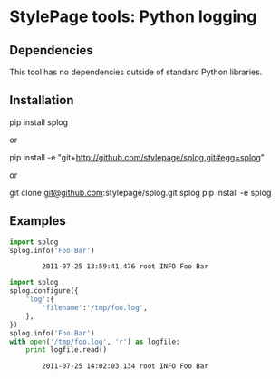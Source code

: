 # StylePage tools: Python logging

## Dependencies

This tool has no dependencies outside of standard Python libraries.

## Installation

pip install splog

or

pip install -e "git+http://github.com/stylepage/splog.git#egg=splog"

or

git clone git@github.com:stylepage/splog.git splog
pip install -e splog

## Examples

```python
import splog
splog.info('Foo Bar')
```
            2011-07-25 13:59:41,476 root INFO Foo Bar

```python
import splog
splog.configure({
    'log':{
        'filename':'/tmp/foo.log',
    },
})
splog.info('Foo Bar')
with open('/tmp/foo.log', 'r') as logfile:
    print logfile.read()
```
            2011-07-25 14:02:03,134 root INFO Foo Bar